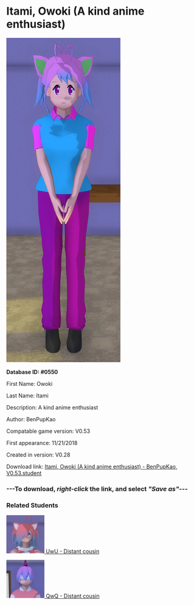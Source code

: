 # Itami, Owoki (A kind anime enthusiast)

<img src="../../Files/Images/Itami, Owoki (A kind anime enthusiast).png" title="Itami, Owoki (A kind anime enthusiast) - BenPupKao, V0.53">

**Database ID: #0550**

First Name: Owoki

Last Name: Itami

Description: A kind anime enthusiast

Author: BenPupKao

Compatable game version: V0.53

First appearance: 11/21/2018

Created in version: V0.28

Download link: <a href="https://raw.githubusercontent.com/Arbiter1223/Daigaku-Gurashi-Custom-Students/master/Files/Student%20Files/Itami%2C%20Owoki%20(A%20kind%20anime%20enthusiast)%20-%20BenPupKao%2C%20V0.53.student">Itami, Owoki (A kind anime enthusiast) - BenPupKao, V0.53.student</a>

### ---**To download, _right-click_ the link, and select _"Save as"_**---

### Related Students

<a href="OwO, UwU (A cute girl who isn't afraid to get pervy).md"><img src="../../Files/Thumbs/OwO, UwU (A cute girl who isn't afraid to get pervy).png" height="100" width="100" title="OwO, UwU (A cute girl who isn't afraid to get pervy) - Chi, V0.53"></a><a href="OwO, UwU (A cute girl who isn't afraid to get pervy).md"> UwU - Distant cousin</a>

<a href="OwO, QwQ (A judgemental yet friendly, talkative guy).md"><img src="../../Files/Thumbs/OwO, QwQ (A judgemental yet friendly, talkative guy).png" height="100" width="100" title="OwO, QwQ (A judgemental yet friendly, talkative guy) - Chi, V0.53"></a><a href="OwO, QwQ (A judgemental yet friendly, talkative guy).md"> QwQ - Distant cousin</a>

